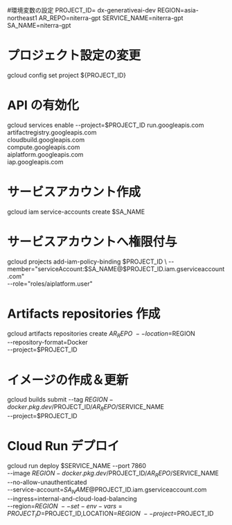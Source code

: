 #環境変数の設定
PROJECT_ID= dx-generativeai-dev
REGION=asia-northeast1
AR_REPO=niterra-gpt
SERVICE_NAME=niterra-gpt
SA_NAME=niterra-gpt
  
# プロジェクト設定の変更
gcloud config set project ${PROJECT_ID}

# API の有効化
gcloud services enable --project=$PROJECT_ID  run.googleapis.com \
  artifactregistry.googleapis.com \
  cloudbuild.googleapis.com \
  compute.googleapis.com \
  aiplatform.googleapis.com \
  iap.googleapis.com
  
# サービスアカウント作成
gcloud iam service-accounts create $SA_NAME
  
# サービスアカウントへ権限付与
gcloud projects add-iam-policy-binding $PROJECT_ID \
  --member="serviceAccount:$SA_NAME@$PROJECT_ID.iam.gserviceaccount.com" \
  --role="roles/aiplatform.user"

# Artifacts repositories 作成
gcloud artifacts repositories create $AR_REPO \
  --location=$REGION \
  --repository-format=Docker \
  --project=$PROJECT_ID
  
# イメージの作成＆更新
gcloud builds submit --tag $REGION-docker.pkg.dev/$PROJECT_ID/$AR_REPO/$SERVICE_NAME \
  --project=$PROJECT_ID
  
# Cloud Run デプロイ
gcloud run deploy $SERVICE_NAME --port 7860 \
  --image $REGION-docker.pkg.dev/$PROJECT_ID/$AR_REPO/$SERVICE_NAME \
  --no-allow-unauthenticated \
  --service-account=$SA_NAME@$PROJECT_ID.iam.gserviceaccount.com \
  --ingress=internal-and-cloud-load-balancing \
  --region=$REGION \
  --set-env-vars=PROJECT_ID=$PROJECT_ID,LOCATION=$REGION \
  --project=$PROJECT_ID
